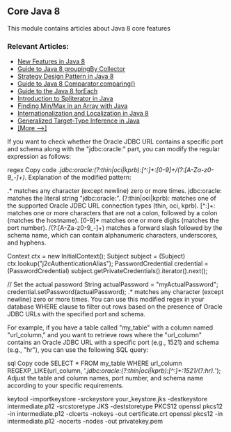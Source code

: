 ## Core Java 8

This module contains articles about Java 8 core features

### Relevant Articles: 
- [New Features in Java 8](https://www.baeldung.com/java-8-new-features)
- [Guide to Java 8 groupingBy Collector](https://www.baeldung.com/java-groupingby-collector)
- [Strategy Design Pattern in Java 8](https://www.baeldung.com/java-strategy-pattern)
- [Guide to Java 8 Comparator.comparing()](https://www.baeldung.com/java-8-comparator-comparing)
- [Guide to the Java 8 forEach](https://www.baeldung.com/foreach-java)
- [Introduction to Spliterator in Java](https://www.baeldung.com/java-spliterator)
- [Finding Min/Max in an Array with Java](https://www.baeldung.com/java-array-min-max)
- [Internationalization and Localization in Java 8](https://www.baeldung.com/java-8-localization)
- [Generalized Target-Type Inference in Java](https://www.baeldung.com/java-generalized-target-type-inference)
- [[More -->]](/core-java-modules/core-java-8-2)


If you want to check whether the Oracle JDBC URL contains a specific port and schema along with the "jdbc:oracle:" part, you can modify the regular expression as follows:

regex
Copy code
.*jdbc:oracle:(?:thin|oci|kprb):[^:]+:[0-9]+/(?:[A-Za-z0-9_\-]+).*
Explanation of the modified pattern:

.* matches any character (except newline) zero or more times.
jdbc:oracle: matches the literal string "jdbc:oracle:".
(?:thin|oci|kprb): matches one of the supported Oracle JDBC URL connection types (thin, oci, kprb).
[^:]+: matches one or more characters that are not a colon, followed by a colon (matches the hostname).
[0-9]+ matches one or more digits (matches the port number).
/(?:[A-Za-z0-9_\-]+) matches a forward slash followed by the schema name, which can contain alphanumeric characters, underscores, and hyphens.

Context ctx = new InitialContext();
Subject subject = (Subject) ctx.lookup("j2cAuthenticationAlias");
PasswordCredential credential = (PasswordCredential) subject.getPrivateCredentials().iterator().next();

// Set the actual password
String actualPassword = "myActualPassword";
credential.setPassword(actualPassword);
.* matches any character (except newline) zero or more times.
You can use this modified regex in your database WHERE clause to filter out rows based on the presence of Oracle JDBC URLs with the specified port and schema.

For example, if you have a table called "my_table" with a column named "url_column," and you want to retrieve rows where the "url_column" contains an Oracle JDBC URL with a specific port (e.g., 1521) and schema (e.g., "hr"), you can use the following SQL query:

sql
Copy code
SELECT * FROM my_table WHERE url_column REGEXP_LIKE(url_column, '.*jdbc:oracle:(?:thin|oci|kprb):[^:]+:1521/(?:hr).*');
Adjust the table and column names, port number, and schema name according to your specific requirements.





keytool -importkeystore -srckeystore your_keystore.jks -destkeystore intermediate.p12 -srcstoretype JKS -deststoretype PKCS12
openssl pkcs12 -in intermediate.p12 -clcerts -nokeys -out certificate.crt
openssl pkcs12 -in intermediate.p12 -nocerts -nodes -out privatekey.pem


